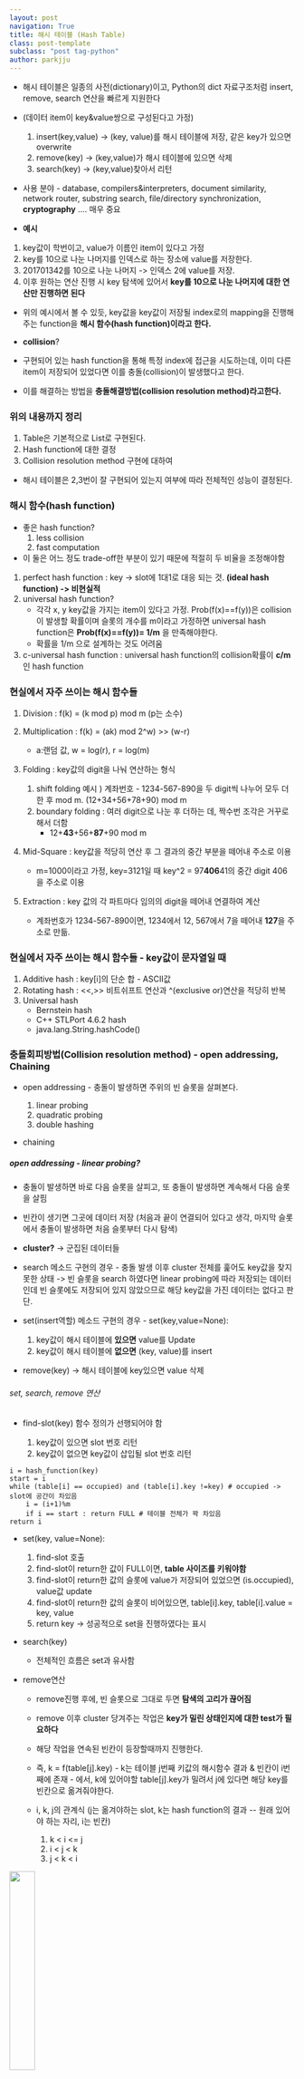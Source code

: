 ```yaml
---
layout: post
navigation: True
title: 해시 테이블 (Hash Table)
class: post-template
subclass: "post tag-python"
author: parkjju
---
```


- 해시 테이블은 일종의 사전(dictionary)이고, Python의 dict 자료구조처럼 insert, remove, search 연산을 빠르게 지원한다
- (데이터 item이 key&value쌍으로 구성된다고 가정)

  1. insert(key,value) -> (key, value)를 해시 테이블에 저장, 같은 key가 있으면 overwrite
  2. remove(key) -> (key,value)가 해시 테이블에 있으면 삭제
  3. search(key) -> (key,value)찾아서 리턴

- 사용 분야 - database, compilers&interpreters, document similarity, network router, substring search, file/directory synchronization, **cryptography** .... 매우 중요

- **예시**

1. key값이 학번이고, value가 이름인 item이 있다고 가정
2. key를 10으로 나눈 나머지를 인덱스로 하는 장소에 value를 저장한다.
3. 201701342를 10으로 나눈 나머지 -> 인덱스 2에 value를 저장.
4. 이후 원하는 연산 진행 시 key 탐색에 있어서 **key를 10으로 나눈 나머지에 대한 연산만 진행하면 된다**

- 위의 예시에서 볼 수 있듯, key값을 key값이 저장될 index로의 mapping을 진행해주는 function을 **해시 함수(hash function)이라고 한다.**

- **collision**?

- 구현되어 있는 hash function을 통해 특정 index에 접근을 시도하는데, 이미 다른 item이 저장되어 있었다면 이를 충돌(collision)이 발생했다고 한다.

- 이를 해결하는 방법을 **충돌해결방법(collision resolution method)라고한다.**

### 위의 내용까지 정리

1. Table은 기본적으로 List로 구현된다.
2. Hash function에 대한 결정
3. Collision resolution method 구현에 대하여

- 해시 테이블은 2,3번이 잘 구현되어 있는지 여부에 따라 전체적인 성능이 결정된다.

### 해시 함수(hash function)

- 좋은 hash function?
  1. less collision
  2. fast computation
- 이 둘은 어느 정도 trade-off한 부분이 있기 때문에 적절히 두 비율을 조정해야함

1. perfect hash function : key -> slot에 1대1로 대응 되는 것. **(ideal hash function) -> 비현실적**
2. universal hash function?
   - 각각 x, y key값을 가지는 item이 있다고 가정. Prob(f(x)==f(y))은 collision이 발생할 확률이며 슬롯의 개수를 m이라고 가정하면 universal hash function은 **Prob(f(x)==f(y))= 1/m** 을 만족해야한다.
   - 확률을 1/m 으로 설계하는 것도 어려움
3. c-universal hash function : universal hash function의 collision확률이 **c/m**인 hash function

### 현실에서 자주 쓰이는 해시 함수들

1. Division : f(k) = (k mod p) mod m (p는 소수)

2. Multiplication : f(k) = (ak) mod 2^w) >> (w-r)

   - a:랜덤 값, w = log(r), r = log(m)

3. Folding : key값의 digit을 나눠 연산하는 형식

   1. shift folding 예시 ) 계좌번호 - 1234-567-890을 두 digit씩 나누어 모두 더한 후 mod m. (12+34+56+78+90) mod m
   2. boundary folding : 여러 digit으로 나눈 후 더하는 데, 짝수번 조각은 거꾸로 해서 더함
      - 12+**43**+56+**87**+90 mod m

4. Mid-Square : key값을 적당히 연산 후 그 결과의 중간 부분을 떼어내 주소로 이용

   - m=1000이라고 가정, key=3121일 때 key^2 = 97**406**41의 중간 digit 406을 주소로 이용

5. Extraction : key 값의 각 파트마다 임의의 digit을 떼어내 연결하여 계산
   - 계좌번호가 1234-567-890이면, 1234에서 12, 567에서 7을 떼어내 **127**을 주소로 만듦.

### 현실에서 자주 쓰이는 해시 함수들 - key값이 문자열일 때

1. Additive hash : key[i]의 단순 합 - ASCII값
2. Rotating hash : <<,>> 비트쉬프트 연산과 ^(exclusive or)연산을 적당히 반복
3. Universal hash
   - Bernstein hash
   - C++ STLPort 4.6.2 hash
   - java.lang.String.hashCode()

<!-- Todo: hash function들 실습해보기 -->

### 충돌회피방법(Collision resolution method) - open addressing, Chaining

- open addressing - 충돌이 발생하면 주위의 빈 슬롯을 살펴본다.

  1. linear probing
  2. quadratic probing
  3. double hashing

- chaining

##### open addressing - linear probing?

- 충돌이 발생하면 바로 다음 슬롯을 살피고, 또 충돌이 발생하면 계속해서 다음 슬롯을 살핌
- 빈칸이 생기면 그곳에 데이터 저장 (처음과 끝이 연결되어 있다고 생각, 마지막 슬롯에서 충돌이 발생하면 처음 슬롯부터 다시 탐색)

- **cluster?** -> 군집된 데이터들

- search 메소드 구현의 경우 - 충돌 발생 이후 cluster 전체를 훑어도 key값을 찾지 못한 상태 -> 빈 슬롯을 search 하였다면 linear probing에 따라 저장되는 데이터인데 빈 슬롯에도 저장되어 있지 않았으므로 해당 key값을 가진 데이터는 없다고 판단.

- set(insert역할) 메소드 구현의 경우 - set(key,value=None):

  1. key값이 해시 테이블에 **있으면** value를 Update
  2. key값이 해시 테이블에 **없으면** (key, value)를 insert

- remove(key) -> 해시 테이블에 key있으면 value 삭제

###### set, search, remove 연산

- find-slot(key) 함수 정의가 선행되어야 함

  1. key값이 있으면 slot 번호 리턴
  2. key값이 없으면 key값이 삽입될 slot 번호 리턴

```text
i = hash_function(key)
start = i
while (table[i] == occupied) and (table[i].key !=key) # occupied -> slot에 공간이 차있음
    i = (i+1)%m
    if i == start : return FULL # 테이블 전체가 꽉 차있음
return i
```

- set(key, value=None):

  1. find-slot 호출
  2. find-slot이 return한 값이 FULL이면, **table 사이즈를 키워야함**
  3. find-slot이 return한 값의 슬롯에 value가 저장되어 있었으면 (is.occupied), value값 update
  4. find-slot이 return한 값의 슬롯이 비어있으면, table[i].key, table[i].value = key, value
  5. return key -> 성공적으로 set을 진행하였다는 표시

- search(key)

  - 전체적인 흐름은 set과 유사함

- remove연산

  - remove진행 후에, 빈 슬롯으로 그대로 두면 **탐색의 고리가 끊어짐**
  - remove 이후 cluster 당겨주는 작업은 **key가 밀린 상태인지에 대한 test가 필요하다**
  - 해당 작업을 연속된 빈칸이 등장할때까지 진행한다.
  - 즉, k = f(table[j].key) - k는 테이블 j번째 키값의 해시함수 결과 & 빈칸이 i번째에 존재 - 에서, k에 있어야할 table[j].key가 밀려서 j에 있다면 해당 key를 빈칸으로 옮겨줘야한다.

  - i, k, j의 관계식 (j는 옮겨야하는 slot, k는 hash function의 결과 -- 원래 있어야 하는 자리, i는 빈칸)
    1. k < i <= j
    2. i < j < k
    3. j < k < i

<img src= "/assets/images/kjh.jpg" width="30%" height="30%"/>

```text
# pseudo code
remove(key):
    i = find_slot(key)
    if table[i] is unoccupied:
        return None
    j = i  //table[i] :빈 슬롯, table[j] : 옮겨야할 슬롯
    while True:
        table[i] = None
        while True: # 이사할 table[j] 찾기
            j = (j+1)%m
            if table[j] is unoccupied: # 연속된 빈칸의 등장
                return key # 성공적으로 remove 후 빈칸 채움까지 완료하였다는 표시
            k = hash_function(table[j].key)
            if (k < i <= j): # k, i, j 세 가지 조건에 따라 모두 검사해야함.
                break
        table[i] = table[j]
        i=j
```

- linear probing의 성능 좌우하는 부분? -> **cluster의 길이에 비례함** -> **hash function이 어느 정도로 cluster를 형성하지 않고 분산되게 데이터를 저장하였는가?**

<!-- Todo remove, search, set 연산 구현해보기 -->

##### open addressing - quadratic probing (제곱의 인덱스), double hashing (hash function을 두개 사용)

- **quadratic probing** -> 기존 linear probing에서 슬롯 search를 진행할 때, 해당 슬롯이 occupied 되어있으면 한 칸씩 건너뛰었다.

  - quadratic probing에서는 k번째 슬롯이 occupied 되어있었다면, k+**n^2**만큼 건너뛴다.

- **double hashing** -> hashfunction을 두개 사용함.
  - k번째 슬롯이 occupied되어있었다면, 기존 f hash function에 key값을 대입하여 새로운 slot을 찾는다.
  - 그럼에도 해당 슬롯이 occupied 되어있다면, 그 다음 빈 슬롯을 찾기 위해 **또 다른 hashfunction을 정의하여, f(key) + g(key) 슬롯을 찾는다.**
  - 그럼에도 해당 슬롯이 occupied 되어있다면, 이후로는 **f(key) + n\*g(key)** 형태로 계속해서 슬롯을 찾아나간다.

##### quadratic probing & double hashing 성능평가

- linear probing 복기 -> set, remove, search : cluster size에 의 해 영향.

  - cluster 형성이유 ?

  1. hash function
  2. collision resolution method
  3. load factor: n/m -> m: hash table 사이즈 (slot 갯수) , n: hash table에 저장된 item 갯수.
     - set, remove, search 등 함수에 대해 그래프를 그려 비교할 수 있음.
       <img src="../Data_structure/images/graph.jpg" height="40%" width="40%"/>
     - 또는, 함수를 돌면서 발생한 collision횟수를 저장된 slot의 개수인 n으로 나누어 충돌 비율 비교를 통해 hash function에 대한 성능평가를 진행.

- **m>=2n**, 즉 최소 50%이상 빈 슬롯을 유지한다면 cluster의 사이즈가 O(1)로 형성된다. -> set, remove, search를 O(1)에 사용할 수 있게된다는 의미임.

#### 충돌 회피 방법 - chaining

- 각 슬롯에 꼭 하나의 데이터만 저장해야하는가? NO!
- 슬롯에 **한방향 연결리스트를 생성**하여 데이터를 계속해서 저장. (양방향도 상관X)
- hash의 set함수 호출 -> 해당 연결리스트에 pushFront를 통해 슬롯에 데이터를 새롭게 저장하게 되는것. **O(1)**
- search 함수 -> 해당 슬롯에 충돌된 key의 평균 개수 **O(충돌 key의 평균 개수)** -> 연결리스트의 길이
- remove 함수 -> search와 동일 (search해야하기 때문)
  -> hash function을 **c-universal**로 작성했을 때, 슬롯 내의 연결리스트 평균 개수의 길이가 O(1).

### 최종 정리

- 빈 슬롯이 충분하다고 가정하였을 때, set, remove, search 등의 함수를 O(1)시간에 사용할 수 있음.
